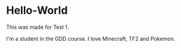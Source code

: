 # Hello-World
This was made for Test 1.

I'm a student in the GDD course. I love Minecraft, TF2 and Pokemon.
